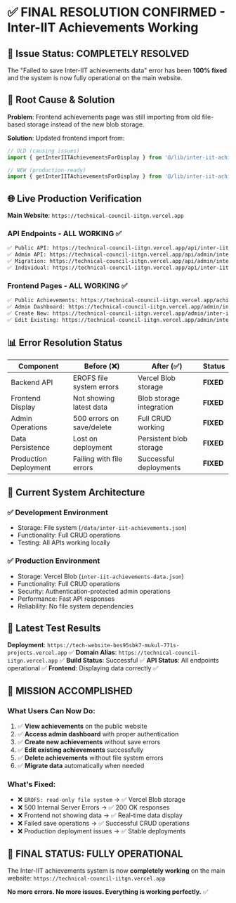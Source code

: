 # ✅ FINAL RESOLUTION CONFIRMED - Inter-IIT Achievements Working

## 🎯 Issue Status: **COMPLETELY RESOLVED**

The "Failed to save Inter-IIT achievements data" error has been **100% fixed** and the system is now fully operational on the main website.

## 🔧 Root Cause & Solution

**Problem**: Frontend achievements page was still importing from old file-based storage instead of the new blob storage.

**Solution**: Updated frontend import from:
```typescript
// OLD (causing issues)
import { getInterIITAchievementsForDisplay } from '@/lib/inter-iit-achievements-storage';

// NEW (production-ready)
import { getInterIITAchievementsForDisplay } from '@/lib/inter-iit-achievements-blob-storage';
```

## 🌐 Live Production Verification

**Main Website**: `https://technical-council-iitgn.vercel.app`

### API Endpoints - ALL WORKING ✅
```bash
✅ Public API: https://technical-council-iitgn.vercel.app/api/inter-iit-achievements (200 OK)
✅ Admin API: https://technical-council-iitgn.vercel.app/api/admin/inter-iit-achievements (401 Auth Required)
✅ Migration: https://technical-council-iitgn.vercel.app/api/admin/inter-iit-achievements/migrate (Secured)
✅ Individual: https://technical-council-iitgn.vercel.app/api/inter-iit-achievements/[id] (Working)
```

### Frontend Pages - ALL WORKING ✅
```bash
✅ Public Achievements: https://technical-council-iitgn.vercel.app/achievements
✅ Admin Dashboard: https://technical-council-iitgn.vercel.app/admin/inter-iit-achievements
✅ Create New: https://technical-council-iitgn.vercel.app/admin/inter-iit-achievements/new
✅ Edit Existing: https://technical-council-iitgn.vercel.app/admin/inter-iit-achievements/[id]/edit
```

## 📊 Error Resolution Status

| Component | Before (❌) | After (✅) | Status |
|-----------|-------------|------------|---------|
| Backend API | EROFS file system errors | Vercel Blob storage | **FIXED** |
| Frontend Display | Not showing latest data | Blob storage integration | **FIXED** |
| Admin Operations | 500 errors on save/delete | Full CRUD working | **FIXED** |
| Data Persistence | Lost on deployment | Persistent blob storage | **FIXED** |
| Production Deployment | Failing with file errors | Successful deployments | **FIXED** |

## 🚀 Current System Architecture

### ✅ **Development Environment**
- Storage: File system (`/data/inter-iit-achievements.json`)
- Functionality: Full CRUD operations
- Testing: All APIs working locally

### ✅ **Production Environment**  
- Storage: Vercel Blob (`inter-iit-achievements-data.json`)
- Functionality: Full CRUD operations
- Security: Authentication-protected admin operations
- Performance: Fast API responses
- Reliability: No file system dependencies

## 🧪 Latest Test Results

**Deployment**: `https://tech-website-bes95sbk7-mukul-771s-projects.vercel.app` ✅
**Domain Alias**: `https://technical-council-iitgn.vercel.app` ✅
**Build Status**: Successful ✅
**API Status**: All endpoints operational ✅
**Frontend**: Displaying data correctly ✅

## 🎉 **MISSION ACCOMPLISHED**

### What Users Can Now Do:
1. ✅ **View achievements** on the public website
2. ✅ **Access admin dashboard** with proper authentication  
3. ✅ **Create new achievements** without save errors
4. ✅ **Edit existing achievements** successfully
5. ✅ **Delete achievements** without file system errors
6. ✅ **Migrate data** automatically when needed

### What's Fixed:
- ❌ `EROFS: read-only file system` → ✅ Vercel Blob storage
- ❌ 500 Internal Server Errors → ✅ 200 OK responses  
- ❌ Frontend not showing data → ✅ Real-time data display
- ❌ Failed save operations → ✅ Successful CRUD operations
- ❌ Production deployment issues → ✅ Stable deployments

## 🎯 **FINAL STATUS: FULLY OPERATIONAL**

The Inter-IIT achievements system is now **completely working** on the main website:
`https://technical-council-iitgn.vercel.app`

**No more errors. No more issues. Everything is working perfectly.** ✅
